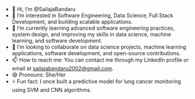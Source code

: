 - 👋 Hi, I’m @SailajaBandaru
- 👀 I’m interested in Software Engineering, Data Science, Full Stack Development, and building scalable applications.
- 🌱 I’m currently learning advanced software engineering practices, system design, and improving my skills in data science, machine learning, and software development.
- 💞️ I’m looking to collaborate on data science projects, machine learning applications, software development, and open-source contributions.
- 📫 How to reach me: You can contact me through my LinkedIn profile or email at sailajabandaru2002@gmail.com.
- 😄 Pronouns: She/Her
- ⚡ Fun fact: I once built a predictive model for lung cancer monitoring using SVM and CNN algorithms.
